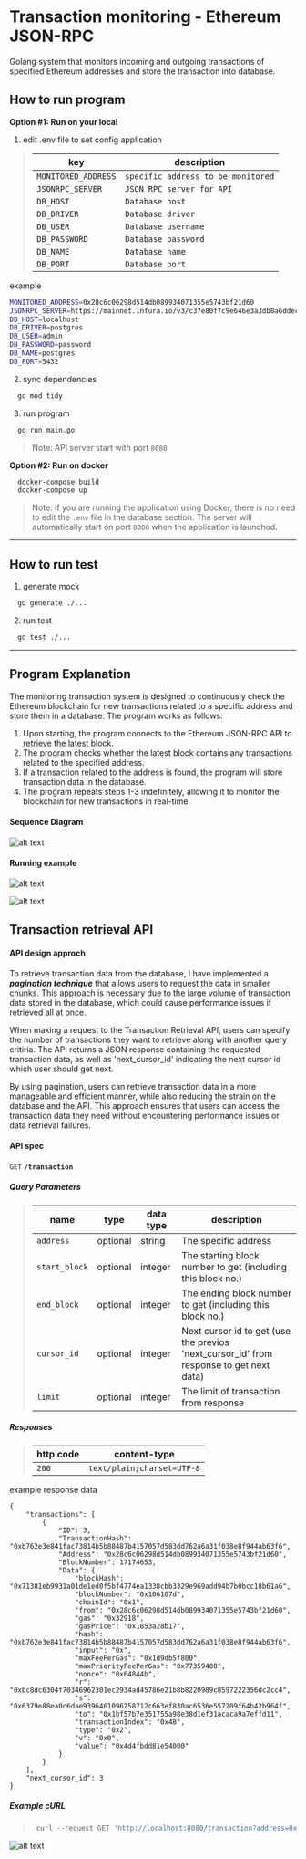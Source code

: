 # Transaction monitoring - Ethereum JSON-RPC
Golang system that monitors incoming and outgoing transactions of specified Ethereum addresses and store the transaction into database.

## How to run program
**Option #1: Run on your local**
1. edit .env file to set config application

> | key     | description                      |
> |---------------|-----------------------------------|
> | `MONITORED_ADDRESS`         | `specific address to be monitored`        |
> | `JSONRPC_SERVER`         | `JSON RPC server for API`        |
> | `DB_HOST`         | `Database host`        |
> | `DB_DRIVER`         | `Database driver`        |
> | `DB_USER`         | `Database username`        |
> | `DB_PASSWORD`         | `Database password`        |
> | `DB_NAME`         | `Database name`        |
> | `DB_PORT`         | `Database port`        |

example
```bash
MONITORED_ADDRESS=0x28c6c06298d514db089934071355e5743bf21d60
JSONRPC_SERVER=https://mainnet.infura.io/v3/c37e80f7c9e646e3a3db8a6ddec8dcd4
DB_HOST=localhost
DB_DRIVER=postgres
DB_USER=admin
DB_PASSWORD=password
DB_NAME=postgres
DB_PORT=5432
```
2. sync dependencies

```bash
  go mod tidy
```

3. run program

```bash
  go run main.go
```
> Note: API server start with port `8080`

**Option #2: Run on docker**
```bash
  docker-compose build
  docker-compose up
```
> Note: If you are running the application using Docker, there is no need to edit the `.env` file in the database section. The server will automatically start on port `8000` when the application is launched.
---
## How to run test
1. generate mock
```bash
  go generate ./...
```
2. run test
```bash
  go test ./...
```
---
    
## Program Explanation
The monitoring transaction system is designed to continuously check the Ethereum blockchain for new transactions related to a specific address and store them in a database. The program works as follows:

1. Upon starting, the program connects to the Ethereum JSON-RPC API to retrieve the latest block.
2. The program checks whether the latest block contains any transactions related to the specified address.
3. If a transaction related to the address is found, the program will store transaction data in the database.
4. The program repeats steps 1-3 indefinitely, allowing it to monitor the blockchain for new transactions in real-time.

#### Sequence Diagram

![alt text](https://github.com/corerid/monitoring-transaction-eth/blob/main/demo/seq-diagram.png)

#### Running example

![alt text](https://github.com/corerid/monitoring-transaction-eth/blob/main/demo/monitoring-log.png)

![alt text](https://github.com/corerid/monitoring-transaction-eth/blob/main/demo/db.png)

## Transaction retrieval API
#### API design approch
To retrieve transaction data from the database, I have implemented a ***pagination technique*** that allows users to request the data in smaller chunks. This approach is necessary due to the large volume of transaction data stored in the database, which could cause performance issues if retrieved all at once.

When making a request to the Transaction Retrieval API, users can specify the number of transactions they want to retrieve along with another query critiria. The API returns a JSON response containing the requested transaction data, as well as 'next_cursor_id' indicating the next cursor id which user should get next.

By using pagination, users can retrieve transaction data in a more manageable and efficient manner, while also reducing the strain on the database and the API. This approach ensures that users can access the transaction data they need without encountering performance issues or data retrieval failures.

#### API spec

<summary><code>GET</code> <code><b>/transaction</b></code></summary>

##### Query Parameters

> | name              |  type     | data type      | description                         |
> |-------------------|-----------|----------------|-------------------------------------|
> | `address` |  optional | string   | The specific address        |
> | `start_block` |  optional | integer   | The starting block number to get (including this block no.)       |
> | `end_block` |  optional | integer   | The ending block number to get (including this block no.)        |
> | `cursor_id` |  optional | integer   | Next cursor id to get (use the previos 'next_cursor_id' from response to get next data)        |
> | `limit` |  optional | integer   | The limit of transaction from response        |


##### Responses

> | http code     | content-type                      |
> |---------------|-----------------------------------|
> | `200`         | `text/plain;charset=UTF-8`        |
example response data
```
{
    "transactions": [
        {
            "ID": 3,
            "TransactionHash": "0xb762e3e841fac73814b5b88487b4157057d583dd762a6a31f038e8f944ab63f6",
            "Address": "0x28c6c06298d514db089934071355e5743bf21d60",
            "BlockNumber": 17174653,
            "Data": {
                "blockHash": "0x71381eb9931a01de1ed0f5bf4774ea1338cbb3329e969add94b7b0bcc18b61a6",
                "blockNumber": "0x106107d",
                "chainId": "0x1",
                "from": "0x28c6c06298d514db089934071355e5743bf21d60",
                "gas": "0x32918",
                "gasPrice": "0x1853a28b17",
                "hash": "0xb762e3e841fac73814b5b88487b4157057d583dd762a6a31f038e8f944ab63f6",
                "input": "0x",
                "maxFeePerGas": "0x1d9db5f800",
                "maxPriorityFeePerGas": "0x77359400",
                "nonce": "0x64844b",
                "r": "0xbc8dc6304f70346962301ec2934ad45786e21b8b8220989c8597222356dc2cc4",
                "s": "0x6379e88ea0c6dae9396461096258712c663ef830ac6536e557209f64b42b964f",
                "to": "0x1bf57b7e351755a98e38d1ef31acaca9a7effd11",
                "transactionIndex": "0x48",
                "type": "0x2",
                "v": "0x0",
                "value": "0x4d4fbdd81e54000"
            }
        }
    ],
    "next_cursor_id": 3
}
```
##### Example cURL

> ```javascript
>  curl --request GET 'http://localhost:8080/transaction?address=0x28c6c06298d514db089934071355e5743bf21d60&start_block=17174652&end_block=17174660&cursor_id=2&limit=1'
> ```

![alt text](https://github.com/corerid/monitoring-transaction-eth/blob/main/demo/API.png)
